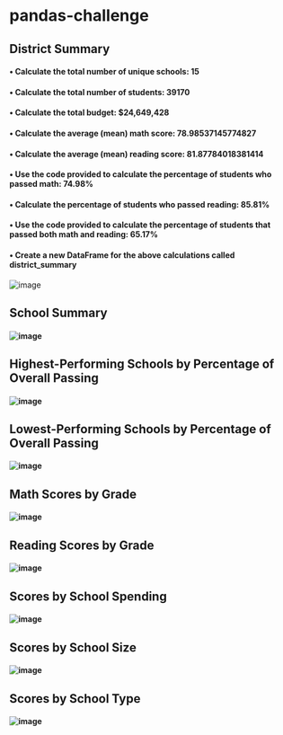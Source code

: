 # pandas-challenge

## District Summary
  #### • Calculate the total number of unique schools: 15
  #### • Calculate the total number of students: 39170
  #### • Calculate the total budget: $24,649,428
  #### • Calculate the average (mean) math score: 78.98537145774827
  #### • Calculate the average (mean) reading score: 81.87784018381414
  #### • Use the code provided to calculate the percentage of students who passed math: 74.98%
  #### • Calculate the percentage of students who passed reading: 85.81%
  #### • Use the code provided to calculate the percentage of students that passed both math and reading: 65.17%
  #### • Create a new DataFrame for the above calculations called district_summary
  ![image](https://user-images.githubusercontent.com/122246053/225431403-8345b4a0-1064-4e33-9323-4811c3764b45.png)
  
## School Summary
  #### ![image](https://user-images.githubusercontent.com/122246053/225435923-22616bdf-d729-4965-a308-b0f09b8d45a8.png)

## Highest-Performing Schools by Percentage of Overall Passing
  #### ![image](https://user-images.githubusercontent.com/122246053/225436095-aedbbbc7-4c7f-48a2-894a-25b882ed18ea.png)
## Lowest-Performing Schools by Percentage of Overall Passing
  #### ![image](https://user-images.githubusercontent.com/122246053/225436201-b4322cea-6a3f-4f74-85ef-bb5d00ed7c50.png)
## Math Scores by Grade
  #### ![image](https://user-images.githubusercontent.com/122246053/225437454-fab76c81-fac5-4213-8926-ca01820825b5.png)
## Reading Scores by Grade
  #### ![image](https://user-images.githubusercontent.com/122246053/225437558-84e3193f-e1cb-41dd-913b-5bf89c51e7bb.png)
## Scores by School Spending
  #### ![image](https://user-images.githubusercontent.com/122246053/225437744-c3467d08-8a1c-4c91-8499-fde8726d0c23.png)
## Scores by School Size
  #### ![image](https://user-images.githubusercontent.com/122246053/225438045-ea70bcc3-b1c3-4aa4-a825-225526a919ea.png)
## Scores by School Type
  #### ![image](https://user-images.githubusercontent.com/122246053/225438234-5c171a09-b9dd-4aca-823d-56430ae85702.png)


